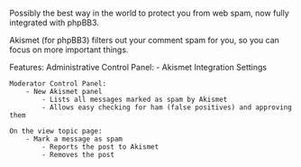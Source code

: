 Possibly the best way in the world to protect you from web spam, now fully integrated with phpBB3.

Akismet (for phpBB3) filters out your comment spam for you, so you can focus on more important things.

Features:
	Administrative Control Panel:
		- Akismet Integration Settings

	Moderator Control Panel:
		- New Akismet panel
			- Lists all messages marked as spam by Akismet
			- Allows easy checking for ham (false positives) and approving them

	On the view topic page:
		- Mark a message as spam
			- Reports the post to Akismet
			- Removes the post